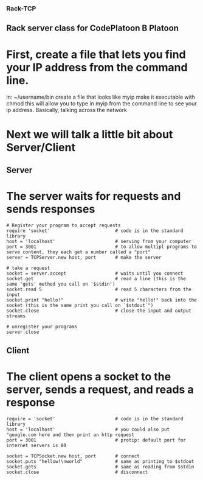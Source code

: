 ### Rack-TCP
## Rack server class for CodePlatoon B Platoon

# First, create a file that lets you find your IP address from the command line.

in: ~/username/bin create a file that looks like myip
make it executable with chmod
this will allow you to type in myip from the command line to see your ip address. Basically, talking across the network

# Next we will talk a little bit about Server/Client

## Server
# The server waits for requests and sends responses
```
# Register your program to accept requests
require 'socket'                        # code is in the standard library
host = 'localhost'                      # serving from your computer
port = 3001                             # to allow multipl programs to serve content, they each get a number called a "port"
server = TCPServer.new host, port       # make the server

# take a request
socket = server.accept                  # waits until you connect
socket.get                              # read a line (this is the same 'gets' method you call on '$stdin')
socket.read 5                           # read 5 characters from the input
socket.print "hello!"                   # write "hello!" back into the socket (this is the same print you call on `$stdout`")
socket.close                            # close the input and output streams

# unregister your programs
server.close
```

## Client
# The client opens a socket to the server, sends a request, and reads a response
```
require = 'socket'                      # code is in the standard library
host = 'localhost'                      # you could also put "google.com here and then print an http request
port = 3001                             # protip: default port for internet servers is 80

socket = TCPSocket.new host, port       # connect
socket.puts "hellow!\nworld"            # same as printing to $stdout
socket.gets                             # same as reading from $stdin
socket.close                            # disconnect
```




